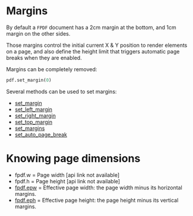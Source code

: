 # Margins #

By default a `FPDF` document has a 2cm margin at the bottom,
and 1cm margin on the other sides.

Those margins control the initial current X & Y position to render elements on a page,
and also define the height limit that triggers automatic page breaks when they are enabled.

Margins can be completely removed:

```python
pdf.set_margin(0)
```

Several methods can be used to set margins:

* [set_margin](https://py-pdf.github.io/fpdf2/fpdf/#fpdf.FPDF.set_margin)
* [set_left_margin](https://py-pdf.github.io/fpdf2/fpdf/#fpdf.FPDF.set_left_margin)
* [set_right_margin](https://py-pdf.github.io/fpdf2/fpdf/#fpdf.FPDF.set_right_margin)
* [set_top_margin](https://py-pdf.github.io/fpdf2/fpdf/#fpdf.FPDF.set_top_margin)
* [set_margins](https://py-pdf.github.io/fpdf2/fpdf/#fpdf.FPDF.set_margins)
* [set_auto_page_break](https://py-pdf.github.io/fpdf2/fpdf/#fpdf.FPDF.set_auto_page_break)

# Knowing page dimensions #

* fpdf.w = Page width  [api link not available]
* fpdf.h = Page height  [api link not available]
* [fpdf.epw](https://py-pdf.github.io/fpdf2/fpdf/fpdf.html#fpdf.fpdf.FPDF.epw) = Effective page width: the page width minus its horizontal margins.
* [fpdf.eph](https://py-pdf.github.io/fpdf2/fpdf/fpdf.html#fpdf.fpdf.FPDF.eph) = Effective page height: the page height minus its vertical margins.
